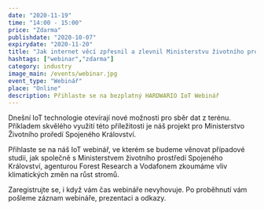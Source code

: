```yaml
---
date: "2020-11-19"
time: "14:00 - 15:00"
price: "Zdarma"
publishdate: "2020-10-07"
expirydate: "2020-11-20"
title: "Jak internet věcí zpřesnil a zlevnil Ministerstvu životního prostředi UK sběr dat pro výzkum vlivu změn klimatických podmínek na růst stromů"
hashtags: ["webinar","zdarma"]
category: industry
image_main: /events/webinar.jpg
event_type: "Webinář"
place: "Online"
description: Přihlaste se na bezplatný HARDWARIO IoT Webinář
---
```


<div class = "row">
<div class = "col pr-30">
<p>Dnešní IoT technologie otevírají nové možnosti pro sběr dat z terénu. Příkladem skvělého využití této příležitosti je náš projekt pro Ministerstvo Životního proředí Spojeného Království.</p>

<p>Přihlaste se na náš IoT webinář, ve kterém se budeme věnovat případové studii, jak společně s Ministerstvem životního prostředí Spojeného Království, agenturou Forest Research a Vodafonem zkoumáme vliv klimatických změn na růst stromů.</p>



</div>
<div class = "col-12 col-md-5">

<script charset="utf-8" type="text/javascript" src="//js.hsforms.net/forms/shell.js"></script>
<script>
jQuery(window).scroll(function() {
if (!jQuery('.hbspt-form').length) {
hbspt.forms.create({
    portalId: "5453210",
    formId: "ba424800-240e-456e-835b-811e327f0ccd"
});
}
});
</script>

<p class = "font-14 font-lnh16">Zaregistrujte se, i když vám čas webináře nevyhovuje. Po proběhnutí vám pošleme záznam webináře, prezentaci a odkazy.</p>
</div>
</div>